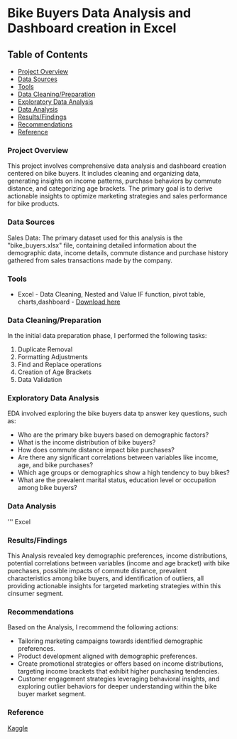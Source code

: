 # Bike Buyers Data Analysis and Dashboard creation in Excel

## Table of Contents

- [Project Overview](#project-overview)
- [Data Sources](#data-sources)
- [Tools](#tools)
- [Data Cleaning/Preparation](data-cleaning/preparation)
- [Exploratory Data Analysis](exploratory-data-analysis)
- [Data Analysis](data-analysis)
- [Results/Findings](results/findings)
- [Recommendations](recommendations)
- [Reference](reference)

### Project Overview

This project involves comprehensive data analysis and dashboard creation centered on bike buyers. It includes cleaning and organizing data, generating insights on income patterns, purchase behaviors by commute distance, and categorizing age brackets. The primary goal is to derive actionable insights to optimize marketing strategies and sales performance for bike products.

### Data Sources

Sales Data: The primary dataset used for this analysis is the "bike_buyers.xlsx" file, containing detailed information about the demographic data, income details, commute distance and purchase history gathered from sales transactions made by the company.

### Tools

- Excel - Data Cleaning, Nested and Value IF function, pivot table, charts,dashboard
        - [Download here](https://microsoft.com)


### Data Cleaning/Preparation

In the initial data preparation phase, I performed the following tasks:

1. Duplicate Removal
2. Formatting Adjustments
3. Find and Replace operations
4. Creation of Age Brackets
5. Data Validation

### Exploratory Data Analysis

EDA involved exploring the bike buyers data tp answer key questions, such as:

- Who are the primary bike buyers based on demographic factors?
- What is the income distribution of bike buyers?
- How does commute distance impact bike purchases?
- Are there any significant correlations between variables like income, age, and bike purchases?
- Which age groups or demographics show a high tendency to buy bikes?
- What are the prevalent marital status, education level or occupation among bike buyers?

### Data Analysis

''' Excel


### Results/Findings

This Analysis revealed key demographic preferences, income distributions, potential correlations between variables (income and age bracket) with bike puechases, possible impacts of commute distance, prevalent characteristics among bike buyers, and identification of outliers, all providing actionable insights for targeted marketing strategies within this cinsumer segment.

### Recommendations

Based on the Analysis, I recommend the following actions:
- Tailoring marketing campaigns towards identified demographic preferences.
- Product development aligned with demographic preferences.
- Create promotional strategies or offers based on income distributions, targeting income brackets that exhibit higher purchasing tendencies.
- Customer engagement strategies leveraging behavioral insights, and exploring outlier behaviors for deeper understanding within the bike buyer market segment.

### Reference

[Kaggle](http://kaggle.com)

